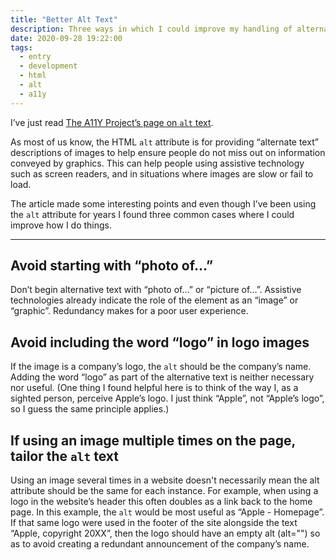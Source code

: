 ```yaml
---
title: "Better Alt Text"
description: Three ways in which I could improve my handling of alternative text for graphics
date: 2020-09-28 19:22:00
tags:
  - entry
  - development
  - html
  - alt
  - a11y
---
```

I’ve just read [The A11Y Project’s page on `alt` text](https://www.a11yproject.com/posts/2013-01-14-alt-text/).

As most of us know, the HTML `alt` attribute is for providing “alternate text” descriptions of images to help ensure people do not miss out on information conveyed by graphics. This can help people using assistive technology such as screen readers, and in situations where images are slow or fail to load.

The article made some interesting points and even though I’ve been using the `alt` attribute for years I found three common cases where I could improve how I do things.

---

## Avoid starting with “photo of…”

Don’t begin alternative text with “photo of…” or “picture of…”. Assistive technologies already indicate the role of the element as an “image” or “graphic”. Redundancy makes for a poor user experience.

## Avoid including the word “logo” in logo images

If the image is a company’s logo, the `alt` should be the company’s name. Adding the word “logo” as part of the alternative text is neither necessary nor useful. (One thing I found helpful here is to think of the way I, as a sighted person, perceive Apple’s logo. I just think “Apple”, not “Apple’s logo”, so I guess the same principle applies.)

## If using an image multiple times on the page, tailor the `alt` text

Using an image several times in a website doesn't necessarily mean the alt attribute should be the same for each instance. For example, when using a logo in the website’s header this often doubles as a link back to the home page. In this example, the `alt` would be most useful as “Apple - Homepage”. If that same logo were used in the footer of the site alongside the text “Apple, copyright 20XX”, then the logo should have an empty alt (alt="") so as to avoid creating a redundant announcement of the company’s name.
